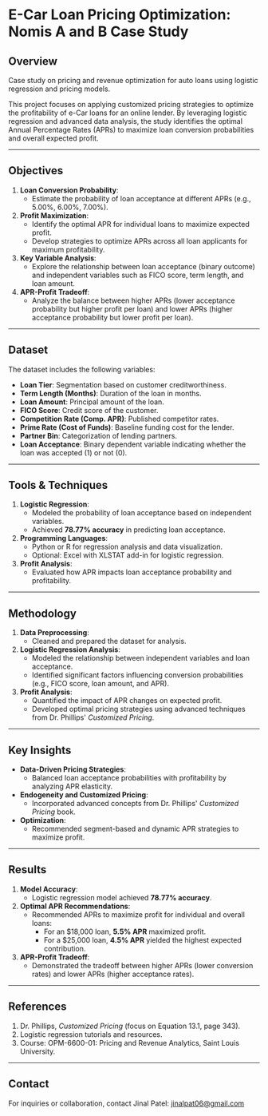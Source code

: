 # E-Car Loan Pricing Optimization: Nomis A and B Case Study

## Overview
Case study on pricing and revenue optimization for auto loans using logistic regression and pricing models.

This project focuses on applying customized pricing strategies to optimize the profitability of e-Car loans for an online lender. By leveraging logistic regression and advanced data analysis, the study identifies the optimal Annual Percentage Rates (APRs) to maximize loan conversion probabilities and overall expected profit.

---

## Objectives
1. **Loan Conversion Probability**:
   - Estimate the probability of loan acceptance at different APRs (e.g., 5.00%, 6.00%, 7.00%).
2. **Profit Maximization**:
   - Identify the optimal APR for individual loans to maximize expected profit.
   - Develop strategies to optimize APRs across all loan applicants for maximum profitability.
3. **Key Variable Analysis**:
   - Explore the relationship between loan acceptance (binary outcome) and independent variables such as FICO score, term length, and loan amount.
4. **APR-Profit Tradeoff**:
   - Analyze the balance between higher APRs (lower acceptance probability but higher profit per loan) and lower APRs (higher acceptance probability but lower profit per loan).

---

## Dataset
The dataset includes the following variables:
- **Loan Tier**: Segmentation based on customer creditworthiness.
- **Term Length (Months)**: Duration of the loan in months.
- **Loan Amount**: Principal amount of the loan.
- **FICO Score**: Credit score of the customer.
- **Competition Rate (Comp. APR)**: Published competitor rates.
- **Prime Rate (Cost of Funds)**: Baseline funding cost for the lender.
- **Partner Bin**: Categorization of lending partners.
- **Loan Acceptance**: Binary dependent variable indicating whether the loan was accepted (1) or not (0).

---

## Tools & Techniques
1. **Logistic Regression**:
   - Modeled the probability of loan acceptance based on independent variables.
   - Achieved **78.77% accuracy** in predicting loan acceptance.
2. **Programming Languages**:
   - Python or R for regression analysis and data visualization.
   - Optional: Excel with XLSTAT add-in for logistic regression.
3. **Profit Analysis**:
   - Evaluated how APR impacts loan acceptance probability and profitability.

---

## Methodology
1. **Data Preprocessing**:
   - Cleaned and prepared the dataset for analysis.
2. **Logistic Regression Analysis**:
   - Modeled the relationship between independent variables and loan acceptance.
   - Identified significant factors influencing conversion probabilities (e.g., FICO score, loan amount, and APR).
3. **Profit Analysis**:
   - Quantified the impact of APR changes on expected profit.
   - Developed optimal pricing strategies using advanced techniques from Dr. Phillips' *Customized Pricing*.

---

## Key Insights
- **Data-Driven Pricing Strategies**:
  - Balanced loan acceptance probabilities with profitability by analyzing APR elasticity.
- **Endogeneity and Customized Pricing**:
  - Incorporated advanced concepts from Dr. Phillips' *Customized Pricing* book.
- **Optimization**:
  - Recommended segment-based and dynamic APR strategies to maximize profit.

---

## Results
1. **Model Accuracy**:
   - Logistic regression model achieved **78.77% accuracy**.
2. **Optimal APR Recommendations**:
   - Recommended APRs to maximize profit for individual and overall loans:
     - For an $18,000 loan, **5.5% APR** maximized profit.
     - For a $25,000 loan, **4.5% APR** yielded the highest expected contribution.
3. **APR-Profit Tradeoff**:
   - Demonstrated the tradeoff between higher APRs (lower conversion rates) and lower APRs (higher acceptance rates).

---

## References
1. Dr. Phillips, *Customized Pricing* (focus on Equation 13.1, page 343).
2. Logistic regression tutorials and resources.
3. Course: OPM-6600-01: Pricing and Revenue Analytics, Saint Louis University.

---

## Contact
For inquiries or collaboration, contact Jinal Patel: jinalpat06@gmail.com

